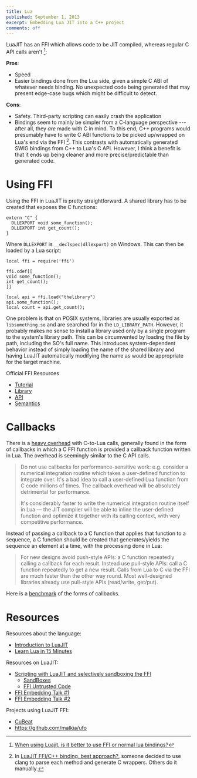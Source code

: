 ```yaml
---
title: Lua
published: September 1, 2013
excerpt: Embedding Lua JIT into a C++ project
comments: off
---
```


LuaJIT has an FFI which allows code to be JIT compiled, whereas regular C API calls aren't [^jit]:

**Pros**:

  * Speed
  * Easier bindings done from the Lua side, given a simple C ABI of whatever needs binding. No unexpected code being generated that may present edge-case bugs which might be difficult to detect.

**Cons**:

  * Safety. Third-party scripting can easily crash the application
  * Bindings seem to mainly be simpler from a C-language perspective --- after all, they _are_ made with C in mind. To this end, C++ programs would presumably have to write C ABI functions to be picked up/wrapped on Lua's end via the FFI [^cpp_wrapping]. This contrasts with automatically generated SWIG bindings from C++ to Lua's C API. However, I think a benefit is that it ends up being cleaner and more precise/predictable than generated code.

# Using FFI

Using the FFI in LuaJIT is pretty straightforward. A shared library has to be created that exposes the C functions:

~~~ {lang="cpp"}
extern "C" {
  DLLEXPORT void some_function();
  DLLEXPORT int get_count();
}
~~~

Where `DLLEXPORT` is `__declspec(dllexport)` on Windows. This can then be loaded by a Lua script:

~~~ {lang="lua"}
local ffi = require('ffi')

ffi.cdef[[
void some_function();
int get_count();
]]

local api = ffi.load("thelibrary")
api.some_function();
local count = api.get_count();
~~~

One problem is that on POSIX systems, libraries are usually exported as `libsomething.so` and are searched for in the `LD_LIBRARY_PATH`. However, it probably makes no sense to install a library used only by a single program to the system's library path. This can be circumvented by loading the file by path, including the SO's full name. This introduces system-dependent behavior instead of simply loading the name of the shared library and having LuaJIT automatically modifying the name as would be appropriate for the target machine.

Official FFI Resources

  * [Tutorial](http://luajit.org/ext_ffi_tutorial.html)
  * [Library](http://luajit.org/ext_ffi.html)
  * [API](http://luajit.org/ext_ffi_api.html)
  * [Semantics](http://luajit.org/ext_ffi_semantics.html)

# Callbacks

There is a [heavy overhead](http://luajit.org/ext_ffi_semantics.html#callback_performance) with C-to-Lua calls, generally found in the form of callbacks in which a C FFI function is provided a callback function written in Lua. The overhead is seemingly similar to the C API calls.

> Do not use callbacks for performance-sensitive work: e.g. consider a numerical integration routine which takes a user-defined function to integrate over. It's a bad idea to call a user-defined Lua function from C code millions of times. The callback overhead will be absolutely detrimental for performance.
>
> It's considerably faster to write the numerical integration routine itself in Lua — the JIT compiler will be able to inline the user-defined function and optimize it together with its calling context, with very competitive performance.

Instead of passing a callback to a C function that applies that function to a sequence, a C function should be created that generates/yields the sequence an element at a time, with the processing done in Lua:

> For new designs avoid push-style APIs: a C function repeatedly calling a callback for each result. Instead use pull-style APIs: call a C function repeatedly to get a new result. Calls from Lua to C via the FFI are much faster than the other way round. Most well-designed libraries already use pull-style APIs (read/write, get/put).

Here is a [benchmark](http://stackoverflow.com/a/12435278/101090) of the forms of callbacks.

# Resources

Resources about the language:

* [Introduction to LuaJIT](http://cellux.github.io/articles/introduction-to-luajit-part-1/)
* [Learn Lua in 15 Minutes](http://tylerneylon.com/a/learn-lua/)

Resources on LuaJIT:

* [Scripting with LuaJIT and selectively sandboxing the FFI](http://stackoverflow.com/questions/18376966/scripting-with-luajit-and-selectively-sandboxing-the-ffi)
    * [SandBoxes](http://lua-users.org/wiki/SandBoxes)
    * [FFI Untrusted Code](http://luajit.org/ext_ffi_semantics.html#policy)
* [FFI Embedding Talk #1](https://speakerdeck.com/igdshare/introduction-to-luajit-how-to-bind-cpp-code-base-using-luajit-ffi)
* [FFI Embedding Talk #2](http://vadimg.github.io/luajit-talk/)

Projects using LuaJIT FFI:

* [CuBeat](https://github.com/godfat/cubeat)
* <https://github.com/malkia/ufo>

[^jit]: [When using Luajit, is it better to use FFI or normal lua bindings?](http://stackoverflow.com/questions/16131793/when-using-luajit-is-it-better-to-use-ffi-or-normal-lua-bindings)
[^cpp_wrapping]: In [LuaJIT FFI/C++ binding, best approach?](http://lua-users.org/lists/lua-l/2011-07/msg00492.html), someone decided to use clang to parse each method and generate C wrappers. Others do it manually.
[^speakerdeck]: [LuaJIT C++ binding](https://speakerdeck.com/igdshare/introduction-to-luajit-how-to-bind-cpp-code-base-using-luajit-ffi)
